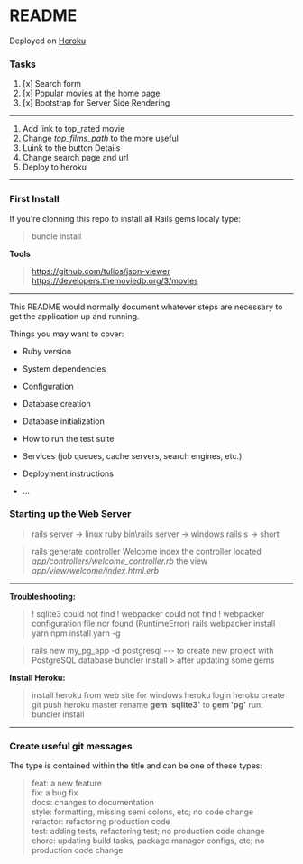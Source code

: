 # README

Deployed on [Heroku](https://cryptic-tundra-13686.herokuapp.com/)

### Tasks

1. [x] Search form 
2. [x] Popular movies at the home page 
3. [x] Bootstrap for Server Side Rendering 

---

1. Add link to top_rated movie 
2. Change *top_films_path* to the more useful 
3. Luink to the button Details
4. Change search page and url 
5. Deploy to heroku 

---

### First Install 

If you're clonning this repo to install all Rails gems localy type: 

> bundle install

**Tools**

> https://github.com/tulios/json-viewer
> https://developers.themoviedb.org/3/movies

--- 

This README would normally document whatever steps are necessary to get the
application up and running.

Things you may want to cover:

* Ruby version

* System dependencies

* Configuration

* Database creation

* Database initialization

* How to run the test suite

* Services (job queues, cache servers, search engines, etc.)

* Deployment instructions

* ...

### Starting up the Web Server

> rails server 			-> linux
> ruby bin\rails server -> windows
> rails s 				-> short 

> rails generate controller Welcome index
> the controller located *app/controllers/welcome_controller.rb*
> the view *app/view/welcome/index.html.erb*

---

**Troubleshooting:**

> ! sqlite3 could not find 
> ! webpacker could not find 
> ! webpacker configuration file nor found (RuntimeError)
> rails webpacker 
> install yarn
> npm install yarn -g

>  rails new my_pg_app -d postgresql --- to create new project with PostgreSQL database
> bundler install > after updating some gems 

**Install Heroku:**
> install heroku from web site for windows
> heroku login 
> heroku create 
> git push heroku master
> rename **gem 'sqlite3'** to **gem 'pg'**
> run: bundler install 


---

### Create useful git messages

The type is contained within the title and can be one of these types:

> feat: a new feature  
> fix: a bug fix  
> docs: changes to documentation  
> style: formatting, missing semi colons, etc; no code change  
> refactor: refactoring production code  
> test: adding tests, refactoring test; no production code change  
> chore: updating build tasks, package manager configs, etc; no production code change  